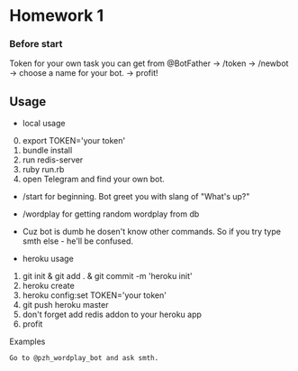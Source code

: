# Homework 1

### Before start

Token for your own task you can get from @BotFather -> /token -> /newbot -> choose a name for your bot. -> profit!


## Usage

* local usage
0. export TOKEN='your token'
1. bundle install
2. run redis-server
3. ruby run.rb
4. open Telegram and find your own bot.
* /start for beginning. Bot greet you with slang of "What's up?"
* /wordplay for getting random wordplay from db
* Cuz bot is dumb he dosen't know other commands. So if you try type smth else - he'll be confused.


* heroku usage

1. git init & git add . & git commit -m 'heroku init'
2. heroku create
3. heroku config:set TOKEN='your token'
4. git push heroku master
5. don't forget add redis addon to your heroku app
6. profit


Examples

```
Go to @pzh_wordplay_bot and ask smth.
